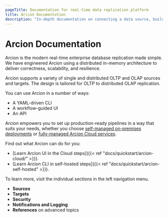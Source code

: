 ```yaml
---
pageTitle: Documentation for real-time data replication platform
title: Arcion Documentation
description: "In-depth documentation on connecting a data source, building your first pipeline, and deploying to production."
---
```


# Arcion Documentation

Arcion is the modern real-time enterprise database replication made simple. We have engineered Arcion using a distributed in-memory architecture to deliver correctness, scalability, and resilience.

Arcion supports a variety of single and distributed OLTP and OLAP sources and targets. The design is tailored for OLTP to distributed OLAP replication. 

You can use Arcion in a number of ways:

- A YAML-driven CLI
- A workflow-guided UI
- An API

Arcion empowers you to set up production-ready pipelines in a way that suits your needs, whether you choose [self-managed on-premises deployments](https://www.arcion.io/self-hosted) or [fully-managed Arcion Cloud services](https://www.arcion.io/cloud).

Find out what Arcion can do for you:

- [Learn Arcion UI in the Cloud steps]({{< ref "docs/quickstart/arcion-cloud/" >}}).
- [Learn Arcion CLI in self-hosted steps]({{< ref "docs/quickstart/arcion-self-hosted" >}}).

To learn more, visit the individual sections in the left navigation menu.

- **Sources**
- **Targets**
- **Security**
- **Notifications and Logging**
- **References** on advanced topics